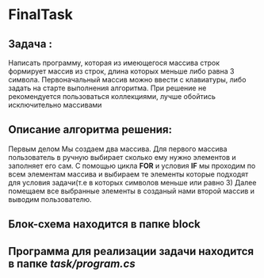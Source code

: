 

# FinalTask


## Задача :
Написать программу, которая из имеющегося массива строк формирует массив из строк, длина которых меньше либо равна 3 символа. Первоначальный массив можно ввести с клавиатуры, либо задать на старте выполнения алгоритма. При решение не рекомендуется пользоваться коллекциями, лучше обойтись исключительно массивами

## Описание алгоритма решения:
Первым делом Мы создаем два массива. Для первого массива пользователь в ручную выбирает сколько ему нужно элементов и заполняет его сам.
С помощью цикла **FOR** и условия **IF** мы проходим по всем элементам массива и выбираем те элементы которые подходят для условия задачи(т.е в которых символов меньше или равно 3)
Далее помещаем все выбранные элементы в созданый нами второй массив и выводим пользователю.


## Блок-схема находится в папке **block**


## Программа для реализации задачи находится в папке ***task/program.cs***
